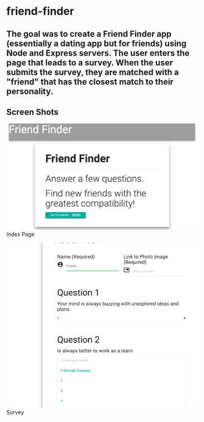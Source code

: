 # friend-finder
##  The goal was to create a Friend Finder app (essentially a dating app but for friends) using Node and Express servers. The user enters the page that leads to a survey. When the user submits the survey, they are matched with a "friend" that has the closest match to their personality.

## Screen Shots

![Screen shot](app/public/images/SS1.png)
Index Page

![Screen shot 2](app/public/images/SS2.png)
Survey